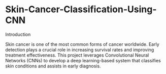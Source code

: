 # Skin-Cancer-Classification-Using-CNN
Introduction

Skin cancer is one of the most common forms of cancer worldwide. Early detection plays a crucial role in increasing survival rates and improving treatment effectiveness. This project leverages Convolutional Neural Networks (CNNs) to develop a deep learning-based system that classifies skin conditions and assists in early diagnosis.
